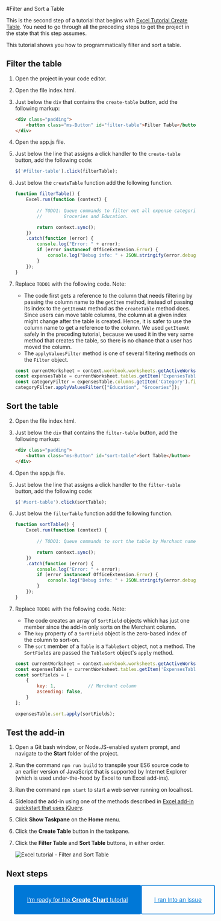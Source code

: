 #Filter and Sort a Table

This is the second step of a tutorial that begins with [Excel Tutorial Create Table](excel-tutorial-create-table.md). You need to go through all the preceding steps to get the project in the state that this step assumes. 

This tutorial shows you how to programmatically filter and sort a table.

## Filter the table

1. Open the project in your code editor. 
2. Open the file index.html.
3. Just below the `div` that contains the `create-table` button, add the following markup:

    ```html
    <div class="padding">            
        <button class="ms-Button" id="filter-table">Filter Table</button>            
    </div>
    ```

4. Open the app.js file.

5. Just below the line that assigns a click handler to the `create-table` button, add the following code:

    ```js
    $('#filter-table').click(filterTable);
    ```

6. Just below the `createTable` function add the following function.

    ```js
    function filterTable() {
        Excel.run(function (context) {
            
            // TODO1: Queue commands to filter out all expense categories except 
            //        Groceries and Education.

            return context.sync();
        })
        .catch(function (error) {
            console.log("Error: " + error);
            if (error instanceof OfficeExtension.Error) {
                console.log("Debug info: " + JSON.stringify(error.debugInfo));
            }
        });
    }
    ``` 

7. Replace `TODO1` with the following code. Note:
   - The code first gets a reference to the column that needs filtering by passing the column name to the `getItem` method, instead of passing its index to the `getItemAt` method as the `createTable` method does. Since users can move table columns, the column at a given index might change after the table is created. Hence, it is safer to use the column name to get a reference to the column. We used `getItemAt` safely in the preceding tutorial, because we used it in the very same method that creates the table, so there is no chance that a user has moved the column.
   - The `applyValuesFilter` method is one of several filtering methods on the `Filter` object.

    ```js
    const currentWorksheet = context.workbook.worksheets.getActiveWorksheet();
    const expensesTable = currentWorksheet.tables.getItem('ExpensesTable');
    const categoryFilter = expensesTable.columns.getItem('Category').filter;
    categoryFilter.applyValuesFilter(["Education", "Groceries"]);
    ``` 

## Sort the table

2. Open the file index.html.
3. Just below the `div` that contains the `filter-table` button, add the following markup:

    ```html
    <div class="padding">            
        <button class="ms-Button" id="sort-table">Sort Table</button>            
    </div>
    ```

4. Open the app.js file.

5. Just below the line that assigns a click handler to the `filter-table` button, add the following code:

    ```js
    $('#sort-table').click(sortTable);
    ```

6. Just below the `filterTable` function add the following function.

    ```js
    function sortTable() {
        Excel.run(function (context) {
            
            // TODO1: Queue commands to sort the table by Merchant name.

            return context.sync();
        })
        .catch(function (error) {
            console.log("Error: " + error);
            if (error instanceof OfficeExtension.Error) {
                console.log("Debug info: " + JSON.stringify(error.debugInfo));
            }
        });
    }
    ``` 

7. Replace `TODO1` with the following code. Note:
   - The code creates an array of `SortField` objects which has just one member since the add-in only sorts on the Merchant column.
   - The `key` property of a `SortField` object is the zero-based index of the column to sort-on.
   - The `sort` member of a `Table` is a `TableSort` object, not a method. The `SortField`s are passed the `TableSort` object's `apply` method.

    ```js
    const currentWorksheet = context.workbook.worksheets.getActiveWorksheet();
    const expensesTable = currentWorksheet.tables.getItem('ExpensesTable');
    const sortFields = [
        { 
            key: 1,            // Merchant column
            ascending: false,
        }
    ];

    expensesTable.sort.apply(sortFields);
    ``` 

## Test the add-in

1. Open a Git bash window, or Node.JS-enabled system prompt, and navigate to the **Start** folder of the project.
3. Run the command `npm run build` to transpile your ES6 source code to an earlier version of JavaScript that is supported by Internet Explorer (which is used under-the-hood by Excel to run Excel add-ins).
4. Run the command `npm start` to start a web server running on localhost.
5. Sideload the add-in using one of the methods described in [Excel add-in quickstart that uses jQuery](excel-add-ins-get-started-jquery.md).
6. Click **Show Taskpane** on the **Home** menu.
7. Click the **Create Table** button in the taskpane. 
8. Click the **Filter Table** and **Sort Table** buttons, in either order.


    ![Excel tutorial - Filter and Sort Table](../../images/excel-tutorial-filter-and-sort-table.png)



## Next steps

<div style="display: flex; flex-direction: row; justify-content:space-around">
<a style="padding: 15px 35px; 
	border-radius: 4px; 
	color: rgb(255, 255, 255); 
	line-height: 3em; 
	font-family: wf_segoe-ui_semibold,wf_segoe-ui_normal,Helvetica Neue,Helvetica,Arial,sans-serif; 
	font-size: 16px; 
	font-weight: 400; 
	margin-left: 20px; 
	white-space: nowrap; 
	cursor: pointer; 
	background-color: rgb(0, 120, 215);
}" href="excel-tutorial-create-chart.md">I'm ready for the <b>Create Chart</b> tutorial</a>     
<a style="padding: 13px 33px; 
	border-radius: 4px; 
	border: 2px solid rgb(0, 120, 215); 
	border-image: none; 
	color: rgb(0, 120, 215); 
	line-height: 3em; 
	font-family: wf_segoe-ui_semibold,wf_segoe-ui_normal,Helvetica Neue,Helvetica,Arial,sans-serif; 
	font-size: 16px; 
	font-weight: 400; 
	white-space: nowrap; 
	cursor: pointer;" href="https://github.com/OfficeDev/office-js-docs/issues">I ran into an issue</a>
          
</div>




